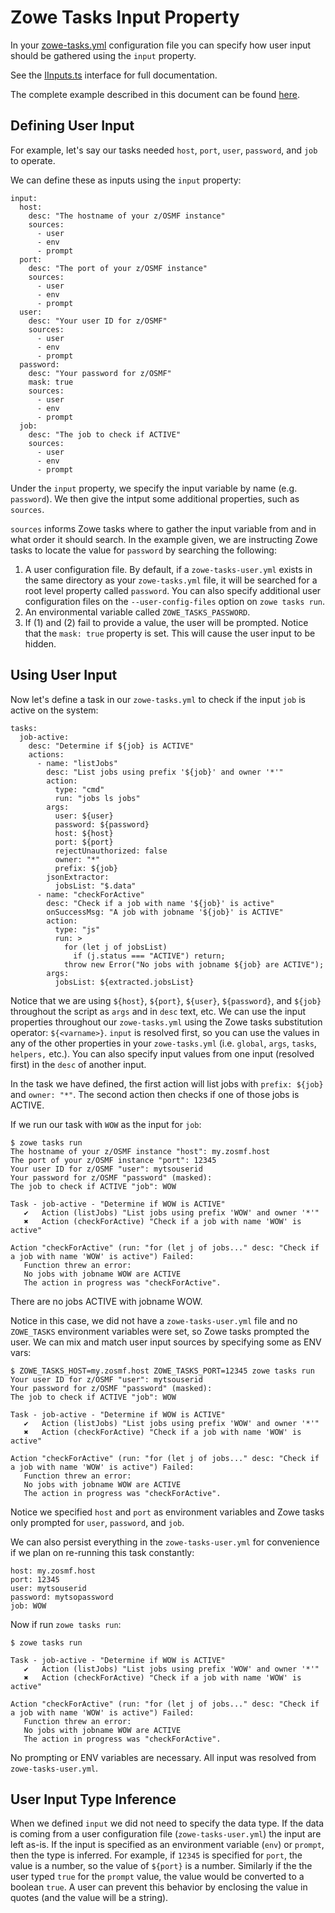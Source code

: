 # Zowe Tasks Input Property
In your [zowe-tasks.yml](./config.md) configuration file you can specify how user input should be gathered using the `input` property.

See the [IInputs.ts](../src/api/interface/config/IInputs.ts) interface for full documentation. 

The complete example described in this document can be found [here](../example/more/input/zowe-tasks.yml).

## Defining User Input

For example, let's say our tasks needed `host`, `port`, `user`, `password`, and `job` to operate. 

We can define these as inputs using the `input` property:
```
input: 
  host:
    desc: "The hostname of your z/OSMF instance"
    sources:
      - user
      - env
      - prompt
  port:
    desc: "The port of your z/OSMF instance"
    sources:
      - user
      - env
      - prompt
  user: 
    desc: "Your user ID for z/OSMF" 
    sources: 
      - user
      - env
      - prompt
  password:
    desc: "Your password for z/OSMF"
    mask: true
    sources: 
      - user
      - env
      - prompt
  job: 
    desc: "The job to check if ACTIVE"
    sources:
      - user
      - env
      - prompt
```

Under the `input` property, we specify the input variable by name (e.g. `password`). We then give the intput some additional properties, such as `sources`. 

`sources` informs Zowe tasks where to gather the input variable from and in what order it should search. In the example given, we are instructing Zowe tasks to locate the value for `password` by searching the following:
1. A user configuration file. By default, if a `zowe-tasks-user.yml` exists in the same directory as your `zowe-tasks.yml` file, it will be searched for a root level property called `password`. You can also specify additional user configuration files on the `--user-config-files` option on `zowe tasks run`. 
2. An environmental variable called `ZOWE_TASKS_PASSWORD`. 
3. If (1) and (2) fail to provide a value, the user will be prompted. Notice that the `mask: true` property is set. This will cause the user input to be hidden. 

## Using User Input
Now let's define a task in our `zowe-tasks.yml` to check if the input `job` is active on the system:
```
tasks:
  job-active:
    desc: "Determine if ${job} is ACTIVE"
    actions:
      - name: "listJobs"
        desc: "List jobs using prefix '${job}' and owner '*'"
        action:
          type: "cmd"
          run: "jobs ls jobs"
        args:
          user: ${user}
          password: ${password}
          host: ${host}
          port: ${port}
          rejectUnauthorized: false
          owner: "*"
          prefix: ${job}
        jsonExtractor:
          jobsList: "$.data"
      - name: "checkForActive"
        desc: "Check if a job with name '${job}' is active"
        onSuccessMsg: "A job with jobname '${job}' is ACTIVE"
        action:
          type: "js"
          run: >
            for (let j of jobsList) 
              if (j.status === "ACTIVE") return;
            throw new Error("No jobs with jobname ${job} are ACTIVE"); 
        args:
          jobsList: ${extracted.jobsList}
```

Notice that we are using `${host}`, `${port}`, `${user}`, `${password}`, and `${job}` throughout the script as `args` and in `desc` text, etc. We can use the input properties throughout our `zowe-tasks.yml` using the Zowe tasks substitution operator: `${<varname>}`. `input` is resolved first, so you can use the values in any of the other properties in your `zowe-tasks.yml` (i.e. `global`, `args`, `tasks`, `helpers,` etc.). You can also specify input values from one input (resolved first) in the `desc` of another input. 

In the task we have defined, the first action will list jobs with `prefix: ${job}` and `owner: "*"`. The second action then checks if one of those jobs is ACTIVE. 

If we run our task with `WOW` as the input for `job`:
```
$ zowe tasks run
The hostname of your z/OSMF instance "host": my.zosmf.host
The port of your z/OSMF instance "port": 12345
Your user ID for z/OSMF "user": mytsouserid
Your password for z/OSMF "password" (masked):
The job to check if ACTIVE "job": WOW

Task - job-active - "Determine if WOW is ACTIVE"
   ✔   Action (listJobs) "List jobs using prefix 'WOW' and owner '*'"
   ✖   Action (checkForActive) "Check if a job with name 'WOW' is active"

Action "checkForActive" (run: "for (let j of jobs..." desc: "Check if a job with name 'WOW' is active") Failed:
   Function threw an error:
   No jobs with jobname WOW are ACTIVE
   The action in progress was "checkForActive".
```

There are no jobs ACTIVE with jobname WOW. 

Notice in this case, we did not have a `zowe-tasks-user.yml` file and no `ZOWE_TASKS` environment variables were set, so Zowe tasks prompted the user. We can mix and match user input sources by specifying some as ENV vars:
```
$ ZOWE_TASKS_HOST=my.zosmf.host ZOWE_TASKS_PORT=12345 zowe tasks run
Your user ID for z/OSMF "user": mytsouserid
Your password for z/OSMF "password" (masked):
The job to check if ACTIVE "job": WOW

Task - job-active - "Determine if WOW is ACTIVE"
   ✔   Action (listJobs) "List jobs using prefix 'WOW' and owner '*'"
   ✖   Action (checkForActive) "Check if a job with name 'WOW' is active"

Action "checkForActive" (run: "for (let j of jobs..." desc: "Check if a job with name 'WOW' is active") Failed:
   Function threw an error:
   No jobs with jobname WOW are ACTIVE
   The action in progress was "checkForActive".
``` 

Notice we specified `host` and `port` as environment variables and Zowe tasks only prompted for `user`, `password`, and `job`. 

We can also persist everything in the `zowe-tasks-user.yml` for convenience if we plan on re-running this task constantly: 
```
host: my.zosmf.host
port: 12345
user: mytsouserid
password: mytsopassword
job: WOW
```

Now if run `zowe tasks run`:
```
$ zowe tasks run

Task - job-active - "Determine if WOW is ACTIVE"
   ✔   Action (listJobs) "List jobs using prefix 'WOW' and owner '*'"
   ✖   Action (checkForActive) "Check if a job with name 'WOW' is active"

Action "checkForActive" (run: "for (let j of jobs..." desc: "Check if a job with name 'WOW' is active") Failed:
   Function threw an error:
   No jobs with jobname WOW are ACTIVE
   The action in progress was "checkForActive".
```

No prompting or ENV variables are necessary. All input was resolved from `zowe-tasks-user.yml`. 

## User Input Type Inference
When we defined `input` we did not need to specify the data type. If the data is coming from a user configuration file (`zowe-tasks-user.yml`) the input are left as-is. If the input is specified as an environment variable (`env`) or `prompt`, then the type is inferred. For example, if `12345` is specified for `port`, the value is a number, so the value of `${port}` is a number. Similarly if the the user typed `true` for the `prompt` value, the value would be converted to a boolean `true`. A user can prevent this behavior by enclosing the value in quotes (and the value will be a string). 

